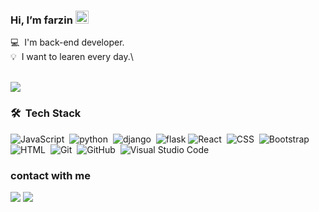 ### Hi, I’m farzin <img src="https://raw.githubusercontent.com/MartinHeinz/MartinHeinz/master/wave.gif" height="21">

💻 &nbsp;I'm back-end developer.\
💡 &nbsp;I want to learen every day.\

<br>
<img src="https://github.com/saadeghi/saadeghi/blob/master/dino.gif">
<br>


### 🛠 &nbsp;Tech Stack
![JavaScript](https://img.shields.io/badge/-JavaScript-05122A?style=for-the-badge&logo=javascript)&nbsp;
![python](https://img.shields.io/badge/-python-05122A?style=for-the-badge&logo=python)&nbsp;
![django](https://img.shields.io/badge/-django-05122A?style=for-the-badge&logo=django&logoColor=purple)&nbsp;
![flask](https://img.shields.io/badge/-flask-05122A?style=for-the-badge&logo=flask)
![React](https://img.shields.io/badge/-React-05122A?style=for-the-badge&logo=react)&nbsp;
![CSS](https://img.shields.io/badge/-CSS-05122A?style=for-the-badge&logo=CSS3&logoColor=1572B6)&nbsp;
![Bootstrap](https://img.shields.io/badge/-Bootstrap-05122A?style=for-the-badge&logo=bootstrap&logoColor=563D7C)&nbsp;
![HTML](https://img.shields.io/badge/-HTML-05122A?style=for-the-badge&logo=HTML5)&nbsp;
![Git](https://img.shields.io/badge/-Git-05122A?style=for-the-badge&logo=git)&nbsp;
![GitHub](https://img.shields.io/badge/-GitHub-05122A?style=for-the-badge&logo=github)&nbsp;
![Visual Studio Code](https://img.shields.io/badge/-Visual%20Studio%20Code-05122A?style=for-the-badge&logo=visual-studio-code&logoColor=007ACC)&nbsp;


### contact with me
<p align="left">
<a href="https://www.linkedin.com/in/farzin-abbasi-9aa38224b"><img src="https://img.shields.io/badge/-LinkedIn-0077B5?style=flat&logo=Linkedin&logoColor=white"/></a>
<a href="mailto:farzin.af7992@gmai.com"><img src="https://img.shields.io/badge/-Gmail-D14836?style=flat&logo=Gmail&logoColor=white"/></a>
</p>

<!---
farzin2079/myworks is a ✨ special ✨ repository because its my some works mmybe intersting to other
--->
